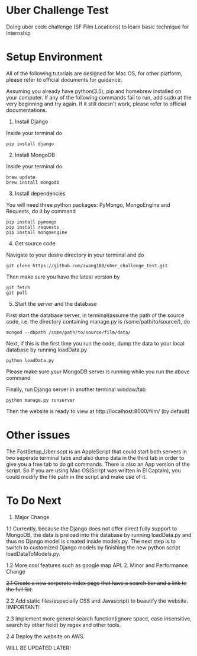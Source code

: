 # Uber Challenge Test

Doing uber code challenge (SF Film Locations) to learn basic technique for internship

# Setup Environment
All of the following tutorials are designed for Mac OS, for other platform, please refer to official documents for guidance. 

Assuming you already have python(3.5), pip and homebrew installed on your computer. If any of the following commands fail to run, add sudo at the very beginning and try again. If it still doesn't work, please refer to official documentations.

1. Install Django

  Inside your terminal do
  ```
  pip install django
  ```
  
2. Install MongoDB

  Inside your terminal do
  ```
  brew update
  brew install mongodb
  ```

3. Install dependencies

  You will need three python packages: PyMongo, MongoEngine and Requests, do it by command
  ```
  pip install pymongo
  pip install requests
  pip install mongoengine
  ```
4. Get source code

  Navigate to your desire directory in your terminal and do 
  ```
  git clone https://github.com/zwang180/uber_challenge_test.git
  ```
  Then make sure you have the latest version by
  ```
  git fetch
  git pull
  ```
5. Start the server and the database

  First start the database server, in terminal(assume the path of the source code, i.e. the directory containing manage.py is /some/path/to/source/), do
  ```
  mongod --dbpath /some/path/to/source/film/data/
  ```
  Next, if this is the first time you run the code, dump the data to your local database by running loadData.py
  ```
  python loadData.py
  ```
  Please make sure your MongoDB server is running while you run the above command
  
  Finally, run Django server in another terminal window/tab
  ```
  python manage.py runserver
  ```
  Then the website is ready to view at http://localhost:8000/film/ (by default)

# Other issues
  The FastSetup_Uber.scpt is an AppleScript that could start both servers in two seperate terminal tabs and also dump data in the third tab in order to give you a free tab to do git commands. There is also an App version of the script. So if you are using Mac OS(Scirpt was written in El Captain), you could modify the file path in the script and make use of it.
  
# To Do Next

1. Major Change
 
  1.1 Currently, because the Django does not offer direct fully support to MongoDB, the data is preload into the database by running loadData.py and thus no Django model is created inside models.py. The next step is to switch to customized Django models by finishing the new python script loadDataToModels.py.

  1.2 More cool features such as google map API.
2. Minor and Performance Change
  
  ~~2.1 Create a new serperate index page that have a search bar and a link to the full list.~~
  
  2.2 Add static files(especially CSS and Javascript) to beautify the website. !IMPORTANT!

  2.3 Implement more general search function(ignore space, case insensitive, search by other field) by regex and other tools.

  2.4 Deploy the website on AWS.
  
WILL BE UPDATED LATER!
